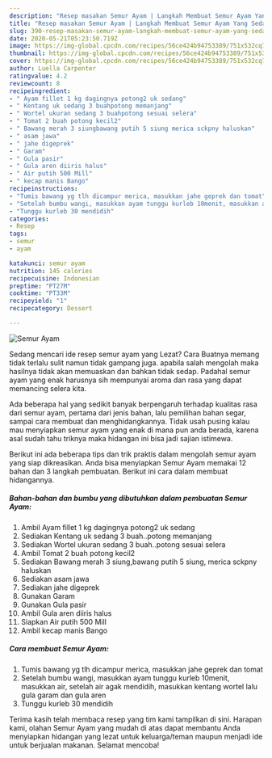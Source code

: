 ```yaml
---
description: "Resep masakan Semur Ayam | Langkah Membuat Semur Ayam Yang Sedap"
title: "Resep masakan Semur Ayam | Langkah Membuat Semur Ayam Yang Sedap"
slug: 390-resep-masakan-semur-ayam-langkah-membuat-semur-ayam-yang-sedap
date: 2020-05-21T05:23:50.719Z
image: https://img-global.cpcdn.com/recipes/56ce424b94753389/751x532cq70/semur-ayam-foto-resep-utama.jpg
thumbnail: https://img-global.cpcdn.com/recipes/56ce424b94753389/751x532cq70/semur-ayam-foto-resep-utama.jpg
cover: https://img-global.cpcdn.com/recipes/56ce424b94753389/751x532cq70/semur-ayam-foto-resep-utama.jpg
author: Luella Carpenter
ratingvalue: 4.2
reviewcount: 8
recipeingredient:
- " Ayam fillet 1 kg dagingnya potong2 uk sedang"
- " Kentang uk sedang 3 buahpotong memanjang"
- " Wortel ukuran sedang 3 buahpotong sesuai selera"
- " Tomat 2 buah potong kecil2"
- " Bawang merah 3 siungbawang putih 5 siung merica sckpny haluskan"
- " asam jawa"
- " jahe digeprek"
- " Garam"
- " Gula pasir"
- " Gula aren diiris halus"
- " Air putih 500 Mill"
- " kecap manis Bango"
recipeinstructions:
- "Tumis bawang yg tlh dicampur merica, masukkan jahe geprek dan tomat"
- "Setelah bumbu wangi, masukkan ayam tunggu kurleb 10menit, masukkan air, setelah air agak mendidih, masukkan kentang wortel lalu gula garam dan gula aren"
- "Tunggu kurleb 30 mendidih"
categories:
- Resep
tags:
- semur
- ayam

katakunci: semur ayam 
nutrition: 145 calories
recipecuisine: Indonesian
preptime: "PT27M"
cooktime: "PT33M"
recipeyield: "1"
recipecategory: Dessert

---
```



![Semur Ayam](https://img-global.cpcdn.com/recipes/56ce424b94753389/751x532cq70/semur-ayam-foto-resep-utama.jpg)

Sedang mencari ide resep semur ayam yang Lezat? Cara Buatnya memang tidak terlalu sulit namun tidak gampang juga. apabila salah mengolah maka hasilnya tidak akan memuaskan dan bahkan tidak sedap. Padahal semur ayam yang enak harusnya sih mempunyai aroma dan rasa yang dapat memancing selera kita.

Ada beberapa hal yang sedikit banyak berpengaruh terhadap kualitas rasa dari semur ayam, pertama dari jenis bahan, lalu pemilihan bahan segar, sampai cara membuat dan menghidangkannya. Tidak usah pusing kalau mau menyiapkan semur ayam yang enak di mana pun anda berada, karena asal sudah tahu triknya maka hidangan ini bisa jadi sajian istimewa.




Berikut ini ada beberapa tips dan trik praktis dalam mengolah semur ayam yang siap dikreasikan. Anda bisa menyiapkan Semur Ayam memakai 12 bahan dan 3 langkah pembuatan. Berikut ini cara dalam membuat hidangannya.

<!--inarticleads1-->

##### Bahan-bahan dan bumbu yang dibutuhkan dalam pembuatan Semur Ayam:

1. Ambil  Ayam fillet 1 kg dagingnya potong2 uk sedang
1. Sediakan  Kentang uk sedang 3 buah..potong memanjang
1. Sediakan  Wortel ukuran sedang 3 buah..potong sesuai selera
1. Ambil  Tomat 2 buah potong kecil2
1. Sediakan  Bawang merah 3 siung,bawang putih 5 siung, merica sckpny haluskan
1. Sediakan  asam jawa
1. Sediakan  jahe digeprek
1. Gunakan  Garam
1. Gunakan  Gula pasir
1. Ambil  Gula aren diiris halus
1. Siapkan  Air putih 500 Mill
1. Ambil  kecap manis Bango




<!--inarticleads2-->

##### Cara membuat Semur Ayam:

1. Tumis bawang yg tlh dicampur merica, masukkan jahe geprek dan tomat
1. Setelah bumbu wangi, masukkan ayam tunggu kurleb 10menit, masukkan air, setelah air agak mendidih, masukkan kentang wortel lalu gula garam dan gula aren
1. Tunggu kurleb 30 mendidih




Terima kasih telah membaca resep yang tim kami tampilkan di sini. Harapan kami, olahan Semur Ayam yang mudah di atas dapat membantu Anda menyiapkan hidangan yang lezat untuk keluarga/teman maupun menjadi ide untuk berjualan makanan. Selamat mencoba!
